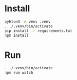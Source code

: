 # Install

```sh
pyhton3 -m venv .venv
. ./.venv/bin/activate
pip install -r requirements.txt
npm install
```

# Run

```sh
. ./.venv/bin/activate
npm run watch
```
